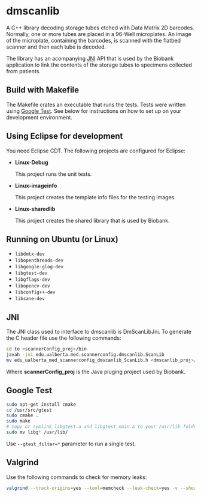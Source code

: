 # dmscanlib

A C++ library decoding storage tubes etched with Data Matrix 2D barcodes. Normally, one or more
tubes are placed in a 96-Well microplates. An image of the microplate, containing the barcodes,
is scanned with the flatbed scanner and then each tube is decoded.

The library has an acompanying [JNI](http://en.wikipedia.org/wiki/Java_Native_Interface) API that
is used by the Biobank application to link the contents of the storage tubes to specimens collected
from patients.

## Build with Makefile

The Makefile crates an executable that runs the tests. Tests were written using
[Google Test](https://code.google.com/p/googletest/). See below for instructions on how to set up
on your development environment.

## Using Eclipse for development

You need Eclipse CDT. The following projects are configured for Eclipse:

* **Linux-Debug**

    This project runs the unit tests.

* **Linux-imageinfo**

    This project creates the template info files for the testing images.

* **Linux-sharedlib**

    This project creates the shared library that is used by Biobank.

## Running on Ubuntu (or Linux)

  - `libdmtx-dev`
  - `libopenthreads-dev`
  - `libgoogle-glog-dev`
  - `libgtest-dev`
  - `libgflags-dev`
  - `libopencv-dev`
  - `libconfig++-dev`
  - `libsane-dev`

## JNI

The JNI class used to interface to dmscanlib is DmScanLibJni. To generate
the C header file use the following commands:

```bash
cd to <scannerConfig_proj>/bin
javah -jni edu.ualberta.med.scannerconfig.dmscanlib.ScanLib
mv edu_ualberta_med_scannerconfig_dmscanlib_ScanLib.h <dmscanlib_proj>/src/jni/DmScanLibJni.h
```

Where **scannerConfig_proj** is the Java pluging project used by Biobank.

## Google Test

```bash
sudo apt-get install cmake
cd /usr/src/gtest
sudo cmake .
sudo make
# copy or symlink libgtest.a and libgtest_main.a to your /usr/lib folder
sudo mv libg* /usr/lib/
```

Use `--gtest_filter=*` parameter to run a single test.

## Valgrind

  Use the following commands to check for memory leaks:

```bash
valgrind --track-origins=yes --tool=memcheck --leak-check=yes -v --show-reachable=yes --num-callers=10 Linux-Debug/dmscanlib --gtest_filter=TestDmScanLib.decodeFromInfo
```
